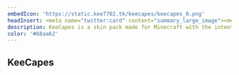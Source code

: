 ```yaml
---
embedIcon: 'https://static.kee7702.tk/keecapes/keecapes_0.png'
headInsert: <meta name="twitter:card" content="summary_large_image"><meta http-equiv="Refresh" content="0; url='../200'" />
description: KeeCapes is a skin pack made for Minecraft with the intention to give players a library of capes that won't be too large in size. KeeCapes only includes official capes and very few unofficial capes, meaning all included capes are high in quality.
color: '#68aa62'
---
```

## KeeCapes
